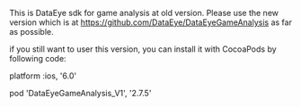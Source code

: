 This is DataEye sdk for game analysis at old version. Please use the new version which is at https://github.com/DataEye/DataEyeGameAnalysis as far as possible. 

if you still want to user this version, you can install it with CocoaPods by following code:

platform :ios, '6.0'

pod 'DataEyeGameAnalysis_V1', '2.7.5'
